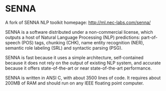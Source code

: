 SENNA
=====

A fork of SENNA NLP toolkit
homepage: http://ml.nec-labs.com/senna/

SENNA is a software distributed under a non-commercial license, which outputs a host of Natural Language Processing (NLP) predictions: part-of-speech (POS) tags, chunking (CHK), name entity recognition (NER), semantic role labeling (SRL) and syntactic parsing (PSG).

SENNA is fast because it uses a simple architecture, self-contained because it does not rely on the output of existing NLP system, and accurate because it offers state-of-the-art or near state-of-the-art performance.

SENNA is written in ANSI C, with about 3500 lines of code. It requires about 200MB of RAM and should run on any IEEE floating point computer.
